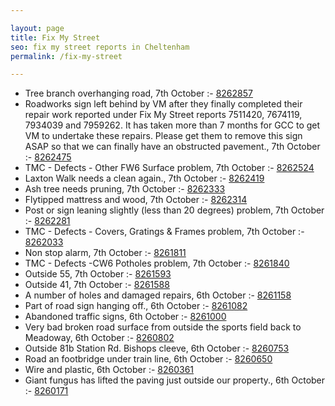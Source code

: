 ```yaml
---

layout: page
title: Fix My Street
seo: fix my street reports in Cheltenham
permalink: /fix-my-street

---
```


<!-- fix_marker starts -->

- Tree branch overhanging road, 7th October :- [8262857](https://www.fixmystreet.com/report/8262857)
- Roadworks sign left behind by VM after they finally completed their repair work reported under Fix My Street reports 7511420, 7674119, 7934039 and 7959262. It has taken more than 7 months for GCC to get VM to undertake these repairs. Please get them to remove this sign ASAP so that we can finally have an obstructed pavement., 7th October :- [8262475](https://www.fixmystreet.com/report/8262475)
- TMC - Defects - Other FW6  Surface problem, 7th October :- [8262524](https://www.fixmystreet.com/report/8262524)
- Laxton Walk needs a clean again., 7th October :- [8262419](https://www.fixmystreet.com/report/8262419)
- Ash tree needs pruning, 7th October :- [8262333](https://www.fixmystreet.com/report/8262333)
- Flytipped mattress and wood, 7th October :- [8262314](https://www.fixmystreet.com/report/8262314)
- Post or sign leaning slightly (less than 20 degrees) problem, 7th October :- [8262281](https://www.fixmystreet.com/report/8262281)
- TMC - Defects - Covers, Gratings & Frames problem, 7th October :- [8262033](https://www.fixmystreet.com/report/8262033)
- Non stop alarm, 7th October :- [8261811](https://www.fixmystreet.com/report/8261811)
- TMC - Defects -CW6 Potholes  problem, 7th October :- [8261840](https://www.fixmystreet.com/report/8261840)
- Outside 55, 7th October :- [8261593](https://www.fixmystreet.com/report/8261593)
- Outside 41, 7th October :- [8261588](https://www.fixmystreet.com/report/8261588)
- A number of holes and damaged repairs, 6th October :- [8261158](https://www.fixmystreet.com/report/8261158)
- Part of road sign hanging off., 6th October :- [8261082](https://www.fixmystreet.com/report/8261082)
- Abandoned traffic signs, 6th October :- [8261000](https://www.fixmystreet.com/report/8261000)
- Very bad broken road surface from outside the sports field back to Meadoway, 6th October :- [8260802](https://www.fixmystreet.com/report/8260802)
- Outside 81b Station Rd. Bishops cleeve, 6th October :- [8260753](https://www.fixmystreet.com/report/8260753)
- Road an footbridge under train line, 6th October :- [8260650](https://www.fixmystreet.com/report/8260650)
- Wire and plastic, 6th October :- [8260361](https://www.fixmystreet.com/report/8260361)
- Giant fungus has lifted the paving just outside our property., 6th October :- [8260171](https://www.fixmystreet.com/report/8260171)

<!-- fix_marker ends -->